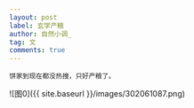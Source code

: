 ```yaml
---
layout: post
label: 玄学产粮
author: 自然小调_
tag: 文
comments: true
---
```


    饼家到现在都没热搜，只好产粮了。

![图0]({{ site.baseurl }}/images/302061087.png)